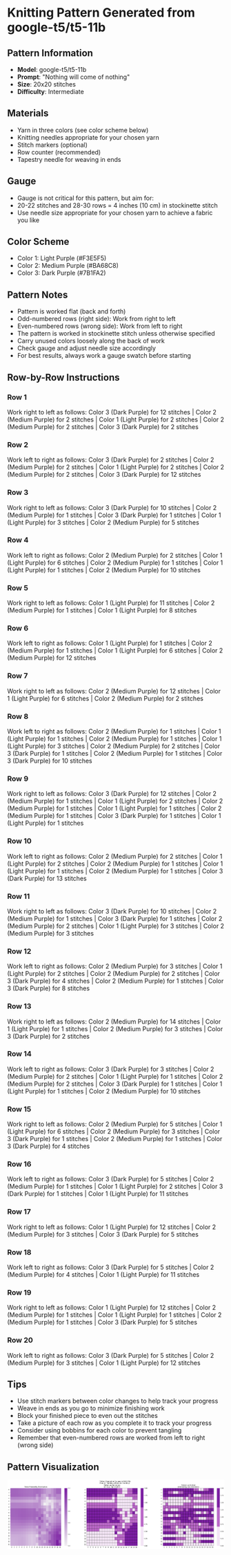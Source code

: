 # Knitting Pattern Generated from google-t5/t5-11b

## Pattern Information
- **Model**: google-t5/t5-11b
- **Prompt**: "Nothing will come of nothing"
- **Size**: 20x20 stitches
- **Difficulty**: Intermediate

## Materials
- Yarn in three colors (see color scheme below)
- Knitting needles appropriate for your chosen yarn
- Stitch markers (optional)
- Row counter (recommended)
- Tapestry needle for weaving in ends

## Gauge
- Gauge is not critical for this pattern, but aim for:
- 20-22 stitches and 28-30 rows = 4 inches (10 cm) in stockinette stitch
- Use needle size appropriate for your chosen yarn to achieve a fabric you like

## Color Scheme
- Color 1: Light Purple (#F3E5F5)
- Color 2: Medium Purple (#BA68C8)
- Color 3: Dark Purple (#7B1FA2)

## Pattern Notes
- Pattern is worked flat (back and forth)
- Odd-numbered rows (right side): Work from right to left
- Even-numbered rows (wrong side): Work from left to right
- The pattern is worked in stockinette stitch unless otherwise specified
- Carry unused colors loosely along the back of work
- Check gauge and adjust needle size accordingly
- For best results, always work a gauge swatch before starting

## Row-by-Row Instructions

### Row 1
Work right to left as follows: Color 3 (Dark Purple) for 12 stitches | Color 2 (Medium Purple) for 2 stitches | Color 1 (Light Purple) for 2 stitches | Color 2 (Medium Purple) for 2 stitches | Color 3 (Dark Purple) for 2 stitches

### Row 2
Work left to right as follows: Color 3 (Dark Purple) for 2 stitches | Color 2 (Medium Purple) for 2 stitches | Color 1 (Light Purple) for 2 stitches | Color 2 (Medium Purple) for 2 stitches | Color 3 (Dark Purple) for 12 stitches

### Row 3
Work right to left as follows: Color 3 (Dark Purple) for 10 stitches | Color 2 (Medium Purple) for 1 stitches | Color 3 (Dark Purple) for 1 stitches | Color 1 (Light Purple) for 3 stitches | Color 2 (Medium Purple) for 5 stitches

### Row 4
Work left to right as follows: Color 2 (Medium Purple) for 2 stitches | Color 1 (Light Purple) for 6 stitches | Color 2 (Medium Purple) for 1 stitches | Color 1 (Light Purple) for 1 stitches | Color 2 (Medium Purple) for 10 stitches

### Row 5
Work right to left as follows: Color 1 (Light Purple) for 11 stitches | Color 2 (Medium Purple) for 1 stitches | Color 1 (Light Purple) for 8 stitches

### Row 6
Work left to right as follows: Color 1 (Light Purple) for 1 stitches | Color 2 (Medium Purple) for 1 stitches | Color 1 (Light Purple) for 6 stitches | Color 2 (Medium Purple) for 12 stitches

### Row 7
Work right to left as follows: Color 2 (Medium Purple) for 12 stitches | Color 1 (Light Purple) for 6 stitches | Color 2 (Medium Purple) for 2 stitches

### Row 8
Work left to right as follows: Color 2 (Medium Purple) for 1 stitches | Color 1 (Light Purple) for 1 stitches | Color 2 (Medium Purple) for 1 stitches | Color 1 (Light Purple) for 3 stitches | Color 2 (Medium Purple) for 2 stitches | Color 3 (Dark Purple) for 1 stitches | Color 2 (Medium Purple) for 1 stitches | Color 3 (Dark Purple) for 10 stitches

### Row 9
Work right to left as follows: Color 3 (Dark Purple) for 12 stitches | Color 2 (Medium Purple) for 1 stitches | Color 1 (Light Purple) for 2 stitches | Color 2 (Medium Purple) for 1 stitches | Color 1 (Light Purple) for 1 stitches | Color 2 (Medium Purple) for 1 stitches | Color 3 (Dark Purple) for 1 stitches | Color 1 (Light Purple) for 1 stitches

### Row 10
Work left to right as follows: Color 2 (Medium Purple) for 2 stitches | Color 1 (Light Purple) for 2 stitches | Color 2 (Medium Purple) for 1 stitches | Color 1 (Light Purple) for 1 stitches | Color 2 (Medium Purple) for 1 stitches | Color 3 (Dark Purple) for 13 stitches

### Row 11
Work right to left as follows: Color 3 (Dark Purple) for 10 stitches | Color 2 (Medium Purple) for 1 stitches | Color 3 (Dark Purple) for 1 stitches | Color 2 (Medium Purple) for 2 stitches | Color 1 (Light Purple) for 3 stitches | Color 2 (Medium Purple) for 3 stitches

### Row 12
Work left to right as follows: Color 2 (Medium Purple) for 3 stitches | Color 1 (Light Purple) for 2 stitches | Color 2 (Medium Purple) for 2 stitches | Color 3 (Dark Purple) for 4 stitches | Color 2 (Medium Purple) for 1 stitches | Color 3 (Dark Purple) for 8 stitches

### Row 13
Work right to left as follows: Color 2 (Medium Purple) for 14 stitches | Color 1 (Light Purple) for 1 stitches | Color 2 (Medium Purple) for 3 stitches | Color 3 (Dark Purple) for 2 stitches

### Row 14
Work left to right as follows: Color 3 (Dark Purple) for 3 stitches | Color 2 (Medium Purple) for 2 stitches | Color 1 (Light Purple) for 1 stitches | Color 2 (Medium Purple) for 2 stitches | Color 3 (Dark Purple) for 1 stitches | Color 1 (Light Purple) for 1 stitches | Color 2 (Medium Purple) for 10 stitches

### Row 15
Work right to left as follows: Color 2 (Medium Purple) for 5 stitches | Color 1 (Light Purple) for 6 stitches | Color 2 (Medium Purple) for 3 stitches | Color 3 (Dark Purple) for 1 stitches | Color 2 (Medium Purple) for 1 stitches | Color 3 (Dark Purple) for 4 stitches

### Row 16
Work left to right as follows: Color 3 (Dark Purple) for 5 stitches | Color 2 (Medium Purple) for 1 stitches | Color 1 (Light Purple) for 2 stitches | Color 3 (Dark Purple) for 1 stitches | Color 1 (Light Purple) for 11 stitches

### Row 17
Work right to left as follows: Color 1 (Light Purple) for 12 stitches | Color 2 (Medium Purple) for 3 stitches | Color 3 (Dark Purple) for 5 stitches

### Row 18
Work left to right as follows: Color 3 (Dark Purple) for 5 stitches | Color 2 (Medium Purple) for 4 stitches | Color 1 (Light Purple) for 11 stitches

### Row 19
Work right to left as follows: Color 1 (Light Purple) for 12 stitches | Color 2 (Medium Purple) for 1 stitches | Color 1 (Light Purple) for 1 stitches | Color 2 (Medium Purple) for 1 stitches | Color 3 (Dark Purple) for 5 stitches

### Row 20
Work left to right as follows: Color 3 (Dark Purple) for 5 stitches | Color 2 (Medium Purple) for 3 stitches | Color 1 (Light Purple) for 12 stitches

## Tips
- Use stitch markers between color changes to help track your progress
- Weave in ends as you go to minimize finishing work
- Block your finished piece to even out the stitches
- Take a picture of each row as you complete it to track your progress
- Consider using bobbins for each color to prevent tangling
- Remember that even-numbered rows are worked from left to right (wrong side)

## Pattern Visualization
![Pattern Visualization](pattern_t5_11b_Nothing_will_come_of.png)